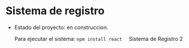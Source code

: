 <h1> Sistema de registro </h1>

- Estado del proyecto: en construccion.

  Para ejecutar el sistema:
  ```npm install react  ```
Sistema de Registro 2
